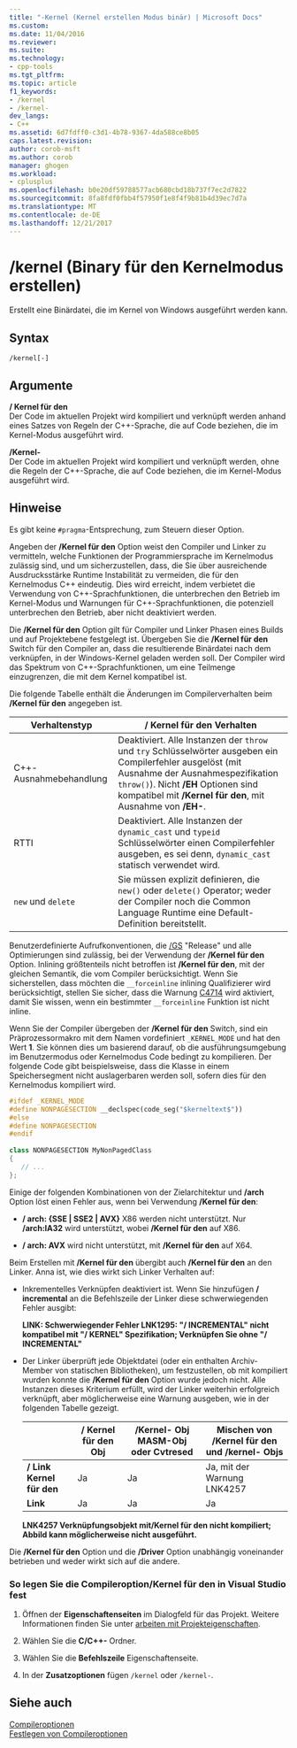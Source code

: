 ```yaml
---
title: "-Kernel (Kernel erstellen Modus binär) | Microsoft Docs"
ms.custom: 
ms.date: 11/04/2016
ms.reviewer: 
ms.suite: 
ms.technology:
- cpp-tools
ms.tgt_pltfrm: 
ms.topic: article
f1_keywords:
- /kernel
- /kernel-
dev_langs:
- C++
ms.assetid: 6d7fdff0-c3d1-4b78-9367-4da588ce8b05
caps.latest.revision: 
author: corob-msft
ms.author: corob
manager: ghogen
ms.workload:
- cplusplus
ms.openlocfilehash: b0e20df59788577acb680cbd18b737f7ec2d7822
ms.sourcegitcommit: 8fa8fdf0fbb4f57950f1e8f4f9b81b4d39ec7d7a
ms.translationtype: MT
ms.contentlocale: de-DE
ms.lasthandoff: 12/21/2017
---
```

# <a name="kernel-create-kernel-mode-binary"></a>/kernel (Binary für den Kernelmodus erstellen)
Erstellt eine Binärdatei, die im Kernel von Windows ausgeführt werden kann.  
  
## <a name="syntax"></a>Syntax  
  
```  
/kernel[-]  
```  
  
## <a name="arguments"></a>Argumente  
 **/ Kernel für den**  
 Der Code im aktuellen Projekt wird kompiliert und verknüpft werden anhand eines Satzes von Regeln der C++-Sprache, die auf Code beziehen, die im Kernel-Modus ausgeführt wird.  
  
 **/Kernel-**  
 Der Code im aktuellen Projekt wird kompiliert und verknüpft werden, ohne die Regeln der C++-Sprache, die auf Code beziehen, die im Kernel-Modus ausgeführt wird.  
  
## <a name="remarks"></a>Hinweise  
 Es gibt keine `#pragma`-Entsprechung, zum Steuern dieser Option.  
  
 Angeben der **/Kernel für den** Option weist den Compiler und Linker zu vermitteln, welche Funktionen der Programmiersprache im Kernelmodus zulässig sind, und um sicherzustellen, dass, die Sie über ausreichende Ausdrucksstärke Runtime Instabilität zu vermeiden, die für den Kernelmodus C++ eindeutig. Dies wird erreicht, indem verbietet die Verwendung von C++-Sprachfunktionen, die unterbrechen den Betrieb im Kernel-Modus und Warnungen für C++-Sprachfunktionen, die potenziell unterbrechen den Betrieb, aber nicht deaktiviert werden.  
  
 Die **/Kernel für den** Option gilt für Compiler und Linker Phasen eines Builds und auf Projektebene festgelegt ist. Übergeben Sie die **/Kernel für den** Switch für den Compiler an, dass die resultierende Binärdatei nach dem verknüpfen, in der Windows-Kernel geladen werden soll. Der Compiler wird das Spektrum von C++-Sprachfunktionen, um eine Teilmenge einzugrenzen, die mit dem Kernel kompatibel ist.  
  
 Die folgende Tabelle enthält die Änderungen im Compilerverhalten beim **/Kernel für den** angegeben ist.  
  
|Verhaltenstyp|**/ Kernel für den** Verhalten|  
|-------------------|---------------------------|  
|C++-Ausnahmebehandlung|Deaktiviert. Alle Instanzen der `throw` und `try` Schlüsselwörter ausgeben ein Compilerfehler ausgelöst (mit Ausnahme der Ausnahmespezifikation `throw()`). Nicht **/EH** Optionen sind kompatibel mit **/Kernel für den**, mit Ausnahme von **/EH-**.|  
|RTTI|Deaktiviert. Alle Instanzen der `dynamic_cast` und `typeid` Schlüsselwörter einen Compilerfehler ausgeben, es sei denn, `dynamic_cast` statisch verwendet wird.|  
|`new` und `delete`|Sie müssen explizit definieren, die `new()` oder `delete()` Operator; weder der Compiler noch die Common Language Runtime eine Default-Definition bereitstellt.|  
  
 Benutzerdefinierte Aufrufkonventionen, die [/GS](../../build/reference/gs-buffer-security-check.md) "Release" und alle Optimierungen sind zulässig, bei der Verwendung der **/Kernel für den** Option. Inlining größtenteils nicht betroffen ist **/Kernel für den**, mit der gleichen Semantik, die vom Compiler berücksichtigt. Wenn Sie sicherstellen, dass möchten die `__forceinline` inlining Qualifizierer wird berücksichtigt, stellen Sie sicher, dass die Warnung [C4714](../../error-messages/compiler-warnings/compiler-warning-level-4-c4714.md) wird aktiviert, damit Sie wissen, wenn ein bestimmter `__forceinline` Funktion ist nicht inline.  
  
 Wenn Sie der Compiler übergeben der **/Kernel für den** Switch, sind ein Präprozessormakro mit dem Namen vordefiniert `_KERNEL_MODE` und hat den Wert **1**. Sie können dies um basierend darauf, ob die ausführungsumgebung im Benutzermodus oder Kernelmodus Code bedingt zu kompilieren. Der folgende Code gibt beispielsweise, dass die Klasse in einem Speichersegment nicht auslagerbaren werden soll, sofern dies für den Kernelmodus kompiliert wird.  
  
```cpp  
#ifdef _KERNEL_MODE  
#define NONPAGESECTION __declspec(code_seg("$kerneltext$"))  
#else  
#define NONPAGESECTION  
#endif  
  
class NONPAGESECTION MyNonPagedClass  
{  
   // ...
};  
```  
  
 Einige der folgenden Kombinationen von der Zielarchitektur und **/arch** Option löst einen Fehler aus, wenn bei Verwendung **/Kernel für den**:  
  
-   **/ arch: {SSE &#124; SSE2 &#124; AVX}** X86 werden nicht unterstützt. Nur **/arch:IA32** wird unterstützt, wobei **/Kernel für den** auf X86.  
  
-   **/ arch: AVX** wird nicht unterstützt, mit **/Kernel für den** auf X64.  
  
 Beim Erstellen mit **/Kernel für den** übergibt auch **/Kernel für den** an den Linker. Anna ist, wie dies wirkt sich Linker Verhalten auf:  
  
-   Inkrementelles Verknüpfen deaktiviert ist. Wenn Sie hinzufügen **/ incremental** an die Befehlszeile der Linker diese schwerwiegenden Fehler ausgibt:  
  
     **LINK: Schwerwiegender Fehler LNK1295: "/ INCREMENTAL" nicht kompatibel mit "/ KERNEL" Spezifikation; Verknüpfen Sie ohne "/ INCREMENTAL"**  
  
-   Der Linker überprüft jede Objektdatei (oder ein enthalten Archiv-Member von statischen Bibliotheken), um festzustellen, ob mit kompiliert wurden konnte die **/Kernel für den** Option wurde jedoch nicht. Alle Instanzen dieses Kriterium erfüllt, wird der Linker weiterhin erfolgreich verknüpft, aber möglicherweise eine Warnung ausgeben, wie in der folgenden Tabelle gezeigt.  
  
    ||**/ Kernel für den** Obj|**/Kernel-** Obj MASM-Obj oder Cvtresed|Mischen von **/Kernel für den** und **/kernel-** Objs|  
    |-|----------------------|-----------------------------------------------|-------------------------------------------------|  
    |**/ Link Kernel für den**|Ja|Ja|Ja, mit der Warnung LNK4257|  
    |**Link**|Ja|Ja|Ja|  
  
     **LNK4257 Verknüpfungsobjekt mit/Kernel für den nicht kompiliert; Abbild kann möglicherweise nicht ausgeführt.**  
  
 Die **/Kernel für den** Option und die **/Driver** Option unabhängig voneinander betrieben und weder wirkt sich auf die andere.  
  
### <a name="to-set-the-kernel-compiler-option-in-visual-studio"></a>So legen Sie die Compileroption/Kernel für den in Visual Studio fest  
  
1.  Öffnen der **Eigenschaftenseiten** im Dialogfeld für das Projekt. Weitere Informationen finden Sie unter [arbeiten mit Projekteigenschaften](../../ide/working-with-project-properties.md).  
  
2.  Wählen Sie die **C/C++-** Ordner.  
  
3.  Wählen Sie die **Befehlszeile** Eigenschaftenseite.  
  
4.  In der **Zusatzoptionen** fügen `/kernel` oder `/kernel-`.  
  
## <a name="see-also"></a>Siehe auch  
 [Compileroptionen](../../build/reference/compiler-options.md)   
 [Festlegen von Compileroptionen](../../build/reference/setting-compiler-options.md)